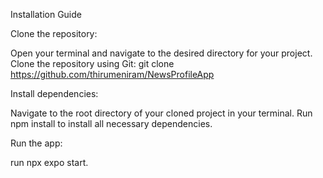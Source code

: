 Installation Guide

Clone the repository:

Open your terminal and navigate to the desired directory for your project.
Clone the repository using Git: git clone https://github.com/thirumeniram/NewsProfileApp

Install dependencies:

Navigate to the root directory of your cloned project in your terminal.
Run npm install  to install all necessary dependencies.

Run the app:

run npx expo start.


